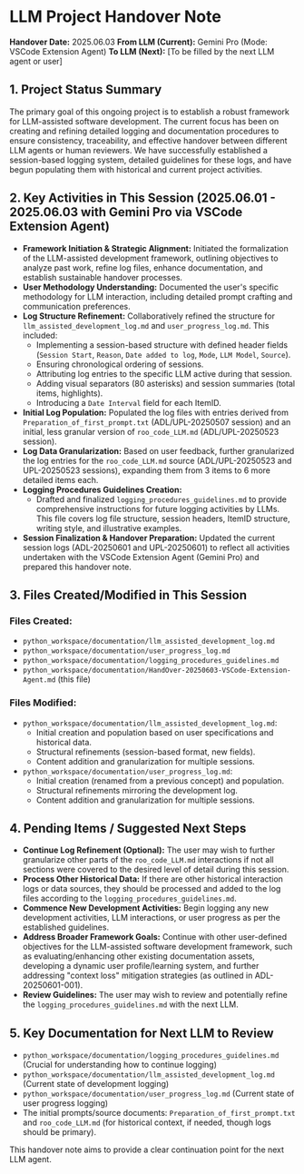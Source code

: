 # LLM Project Handover Note

**Handover Date:** 2025.06.03
**From LLM (Current):** Gemini Pro (Mode: VSCode Extension Agent)
**To LLM (Next):** [To be filled by the next LLM agent or user]

## 1. Project Status Summary

The primary goal of this ongoing project is to establish a robust framework for LLM-assisted software development. The current focus has been on creating and refining detailed logging and documentation procedures to ensure consistency, traceability, and effective handover between different LLM agents or human reviewers. We have successfully established a session-based logging system, detailed guidelines for these logs, and have begun populating them with historical and current project activities.

## 2. Key Activities in This Session (2025.06.01 - 2025.06.03 with Gemini Pro via VSCode Extension Agent)

*   **Framework Initiation & Strategic Alignment:** Initiated the formalization of the LLM-assisted development framework, outlining objectives to analyze past work, refine log files, enhance documentation, and establish sustainable handover processes.
*   **User Methodology Understanding:** Documented the user's specific methodology for LLM interaction, including detailed prompt crafting and communication preferences.
*   **Log Structure Refinement:** Collaboratively refined the structure for `llm_assisted_development_log.md` and `user_progress_log.md`. This included:
    *   Implementing a session-based structure with defined header fields (`Session Start`, `Reason`, `Date added to log`, `Mode`, `LLM Model`, `Source`).
    *   Ensuring chronological ordering of sessions.
    *   Attributing log entries to the specific LLM active during that session.
    *   Adding visual separators (80 asterisks) and session summaries (total items, highlights).
    *   Introducing a `Date Interval` field for each ItemID.
*   **Initial Log Population:** Populated the log files with entries derived from `Preparation_of_first_prompt.txt` (ADL/UPL-20250507 session) and an initial, less granular version of `roo_code_LLM.md` (ADL/UPL-20250523 session).
*   **Log Data Granularization:** Based on user feedback, further granularized the log entries for the `roo_code_LLM.md` source (ADL/UPL-20250523 and UPL-20250523 sessions), expanding them from 3 items to 6 more detailed items each.
*   **Logging Procedures Guidelines Creation:**
    *   Drafted and finalized `logging_procedures_guidelines.md` to provide comprehensive instructions for future logging activities by LLMs. This file covers log file structure, session headers, ItemID structure, writing style, and illustrative examples.
*   **Session Finalization & Handover Preparation:** Updated the current session logs (ADL-20250601 and UPL-20250601) to reflect all activities undertaken with the VSCode Extension Agent (Gemini Pro) and prepared this handover note.

## 3. Files Created/Modified in This Session

### Files Created:
*   `python_workspace/documentation/llm_assisted_development_log.md`
*   `python_workspace/documentation/user_progress_log.md`
*   `python_workspace/documentation/logging_procedures_guidelines.md`
*   `python_workspace/documentation/HandOver-20250603-VSCode-Extension-Agent.md` (this file)

### Files Modified:
*   `python_workspace/documentation/llm_assisted_development_log.md`:
    *   Initial creation and population based on user specifications and historical data.
    *   Structural refinements (session-based format, new fields).
    *   Content addition and granularization for multiple sessions.
*   `python_workspace/documentation/user_progress_log.md`:
    *   Initial creation (renamed from a previous concept) and population.
    *   Structural refinements mirroring the development log.
    *   Content addition and granularization for multiple sessions.

## 4. Pending Items / Suggested Next Steps

*   **Continue Log Refinement (Optional):** The user may wish to further granularize other parts of the `roo_code_LLM.md` interactions if not all sections were covered to the desired level of detail during this session.
*   **Process Other Historical Data:** If there are other historical interaction logs or data sources, they should be processed and added to the log files according to the `logging_procedures_guidelines.md`.
*   **Commence New Development Activities:** Begin logging any new development activities, LLM interactions, or user progress as per the established guidelines.
*   **Address Broader Framework Goals:** Continue with other user-defined objectives for the LLM-assisted software development framework, such as evaluating/enhancing other existing documentation assets, developing a dynamic user profile/learning system, and further addressing "context loss" mitigation strategies (as outlined in ADL-20250601-001).
*   **Review Guidelines:** The user may wish to review and potentially refine the `logging_procedures_guidelines.md` with the next LLM.

## 5. Key Documentation for Next LLM to Review

*   `python_workspace/documentation/logging_procedures_guidelines.md` (Crucial for understanding how to continue logging)
*   `python_workspace/documentation/llm_assisted_development_log.md` (Current state of development logging)
*   `python_workspace/documentation/user_progress_log.md` (Current state of user progress logging)
*   The initial prompts/source documents: `Preparation_of_first_prompt.txt` and `roo_code_LLM.md` (for historical context, if needed, though logs should be primary).

This handover note aims to provide a clear continuation point for the next LLM agent.
